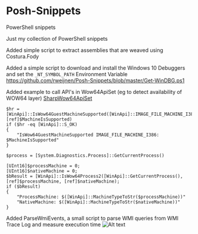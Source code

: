 # Posh-Snippets
PowerShell snippets

Just my collection of PowerShell snippets

Added simple script to extract assemblies that are weaved using Costura.Fody

Added a simple script to download and install the Windows 10 Debuggers and set the `_NT_SYMBOL_PATH` Environment Variable
https://github.com/rweijnen/Posh-Snippets/blob/master/Get-WinDBG.ps1

Added example to call API's in Wow64ApiSet (eg to detect availability of WOW64 layer) [SharpWow64ApiSet](https://github.com/rweijnen/Posh-Snippets/blob/master/PoshWow64ApiSet)
```[bool]$MachineIsSupported = $false
$hr = [WinApi]::IsWow64GuestMachineSupported([WinApi]::IMAGE_FILE_MACHINE_I386, [ref]$MachineIsSupported)
if ($hr -eq [WinApi]::S_OK)
{
	"IsWow64GuestMachineSupported IMAGE_FILE_MACHINE_I386: $MachineIsSupported"
}

$process = [System.Diagnostics.Process]::GetCurrentProcess()

[UInt16]$processMachine = 0;
[UInt16]$nativeMachine = 0;
$bResult = [WinApi]::IsWow64Process2([WinApi]::GetCurrentProcess(), [ref]$processMachine, [ref]$nativeMachine);
if ($bResult)
{
	"ProcessMachine: $([WinApi]::MachineTypeToStr($processMachine))"
	"NativeMachine: $([WinApi]::MachineTypeToStr($nativeMachine))"
}
```

Added ParseWmiEvents, a small script to parse WMI queries from WMI Trace Log and measure execution time
![Alt text](https://pbs.twimg.com/media/EnlgOuDXcAMXjtK?format=jpg&name=medium "Screenshot")
